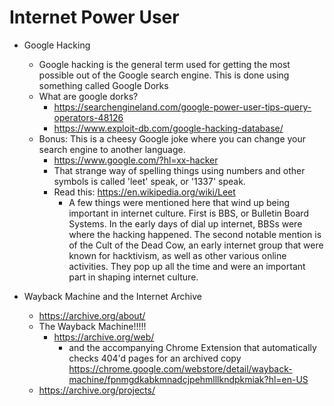 # Internet Power User
* Google Hacking
     * Google hacking is the general term used for getting the most possible out of the Google search engine. This is done using something called Google Dorks
     * What are google dorks?
        * <https://searchengineland.com/google-power-user-tips-query-operators-48126>
        * <https://www.exploit-db.com/google-hacking-database/>
     * Bonus: This is a cheesy Google joke where you can change your search engine to another language.
        * <https://www.google.com/?hl=xx-hacker>
        * That strange way of spelling things using numbers and other symbols is called 'leet' speak, or '1337' speak.
        * Read this: <https://en.wikipedia.org/wiki/Leet>
           * A few things were mentioned here that wind up being important in internet culture. First is BBS, or Bulletin Board Systems. In the early days of dial up internet, BBSs were where the hacking happened. The second notable mention is of the Cult of the Dead Cow, an early internet group that were known for hacktivism, as well as other various online activities. They pop up all the time and were an important part in shaping internet culture.

* Wayback Machine and the Internet Archive
	* <https://archive.org/about/>
	* The Wayback Machine!!!!!
	  * <https://archive.org/web/>
	     * and the accompanying Chrome Extension that automatically checks 404'd pages for an archived copy <https://chrome.google.com/webstore/detail/wayback-machine/fpnmgdkabkmnadcjpehmlllkndpkmiak?hl=en-US>
	* <https://archive.org/projects/>
